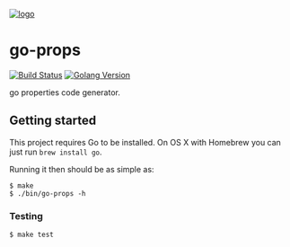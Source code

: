 [![logo](https://cdn.rawgit.com/MrLYC/go-props/master/logo/default.svg)](https://travis-ci.org/MrLYC/go-props)

# go-props
[![Build Status](https://travis-ci.org/MrLYC/go-props.svg?branch=master)](https://travis-ci.org/MrLYC/go-props)
[![Golang Version](https://img.shields.io/badge/golang-1.7,1.8,1.9-brightgreen.svg?longCache=true)](https://travis-ci.org/MrLYC/go-props)

go properties code generator.

## Getting started

This project requires Go to be installed. On OS X with Homebrew you can just run `brew install go`.

Running it then should be as simple as:

```console
$ make
$ ./bin/go-props -h
```

### Testing

```console
$ make test
```
